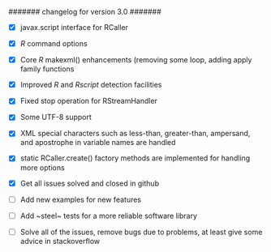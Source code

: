 ####### changelog for version 3.0 #######

- [X] javax.script interface for RCaller
- [X] *R* command options
- [X] Core *R* makexml() enhancements (removing some loop, adding apply family functions
- [X] Improved *R* and *Rscript* detection facilities
- [X] Fixed stop operation for RStreamHandler
- [X] Some UTF-8 support
- [X] XML special characters such as less-than, greater-than, ampersand, and apostrophe in variable names are handled
- [X] static RCaller.create() factory methods are implemented for handling more options
- [X] Get all issues solved and closed in github
- [ ] Add new examples for new features
- [ ] Add ~steel~ tests for a more reliable software library
- [ ] Solve all of the issues, remove bugs due to problems, at least give some advice in stackoverflow

